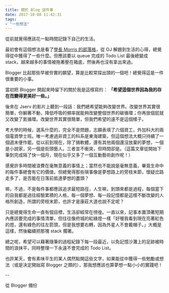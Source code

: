 ```yaml
---
title: 關於 Blog 這件事
date: 2017-10-08 11:42:31
tags:
- "一些想法"
---
```


從前就覺得應該花一點時間記錄下自己的生活。

最初會有這個想法是看了<a href="http://morris821028.github.io/">學長 Morris 的部落格</a>，從 OJ 解題到生活的心得，總覺得從中獲得了一些什麼。但應該要以 queue 完成的 Todo List 最後總變成 stack，越來越多的事情被拖著壓在箱底，然後再也沒有拿出來過。

Blogger 比起那些早被夯實的願望，算是比較常探出頭的一個吧！總覺得這是一件很重要的小事。

當初把 Blogger 開起來時留下的關於我是這樣寫的：
**「希望這個世界因為我的存在而變得更美好一些。」**
<!---more--->
後來在 Jserv 的影片上聽到一段話：我們總希望能夠改變世界。改變世界其實很簡單，你躺著不動，降低呼吸的頻率就能夠改變整個世界的碳循環；你再放個屁就又改變了氮循環。改變世界其實很簡單，但我們希望的遠不是這個樣子。

考大學的時候，選系什麼的，完全不是問題，志願表填了六個資工，外加科大的兩個電資學士班。唯一考慮過非資工的科系是東海建築，但這個想法大概只持續了一個週末便作罷。從以前到現在，除了搞軟體，還有其他兩個還沒放棄的夢想，一個是小說家，另一個是街頭藝人。三者並不衝突，但時間卻是。（這篇文章從開始下筆到完成隔了快一個月，現在似乎又多了一個互動藝術創作呢！）

感覺許多時間被浪費在毫無意義的事情上；當然也不能說是毫無意義，畢竟生命中的每件事總會有它的價值，但總覺得那些瑣事像是夢想路上的旁枝末節，懷疑岔路走多了，是否能在日落前抵達夢想的盡頭？

嘛，不過，不是每件事都應該追求最短路徑，人生嘛，到頭來都是過程，每個當下的自我都是過往經驗累積的人格，每一個夢想、每一段記憶都是這樣不斷改變的人格所創造，所謂的旁枝末節，也許才是康莊大道也說不定呢？

只是總覺得生命一直有個目標，生活卻經常在徬徨。一直以來，記事本置頂著短期內應該要完成的事情清單，但往往像府城的紅綠燈一樣「好喔我看到現在亮著紅色的燈，還有綠色的往左箭頭，但是我想要右轉，因為外星人不會戴帽子。」大概是這樣，然後繼續把那塊 stack 擱著。

總之呢，希望可以藉著隨筆的過程紀錄下每一段最近，以免記憶沙灘上的足跡被時間的浪抹平，同時整理一下永遠不會完成的 Todo List。

也許某天，會有素味平生的某人偶然點開這些文字，如果能從中獲得一些勉勵或想法（或是決定開始寫 Blogger 之類的），那我想應該也算夢想一點小小的實踐吧！

--

從 Blogger 備份